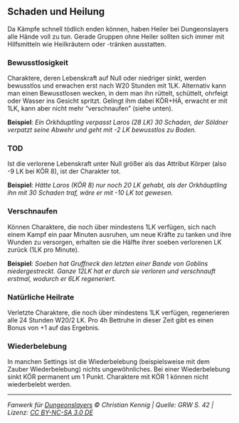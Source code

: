 ## Schaden und Heilung

Da Kämpfe schnell tödlich enden können, haben Heiler bei Dungeonslayers alle Hände voll zu tun. Gerade Gruppen ohne Heiler sollten sich immer mit Hilfsmitteln wie Heilkräutern oder -tränken ausstatten.

### Bewusstlosigkeit

Charaktere, deren Lebenskraft auf Null oder niedriger sinkt, werden bewusstlos und erwachen erst nach W20 Stunden mit 1LK. Alternativ kann man einen Bewusstlosen wecken, in dem man ihn rüttelt, schüttelt, ohrfeigt oder Wasser ins Gesicht spritzt. Gelingt ihm dabei KÖR+HÄ, erwacht er mit 1LK, kann aber nicht mehr “verschnaufen”
(siehe unten).

**Beispiel**: _Ein Orkhäuptling verpasst Laros (28 LK) 30 Schaden, der Söldner verpatzt seine Abwehr und geht mit -2 LK bewusstlos zu Boden._

### TOD

Ist die verlorene Lebenskraft unter Null größer als das Attribut Körper (also -9 LK bei KÖR 8), ist der Charakter tot.

**Beispiel**: _Hätte Laros (KÖR 8) nur noch 20 LK gehabt, als der Orkhäuptling ihn mit 30 Schaden traf, wäre er mit -10 LK tot gewesen._

### Verschnaufen

Können Charaktere, die noch über mindestens 1LK verfügen, sich nach einem Kampf ein paar Minuten ausruhen, um neue Kräfte zu tanken und ihre Wunden zu versorgen, erhalten sie die Hälfte ihrer soeben verlorenen LK zurück (1LK pro Minute).

**Beispiel**: _Soeben hat Gruffneck den letzten einer Bande von Goblins niedergestreckt. Ganze 12LK hat er durch sie verloren und verschnauft erstmal, wodurch er 6LK regeneriert._

### Natürliche Heilrate

Verletzte Charaktere, die noch über mindestens 1LK verfügen, regenerieren alle 24 Stunden W20/2 LK. Pro 4h Bettruhe in dieser Zeit gibt es einen Bonus von +1 auf das Ergebnis.

### Wiederbelebung

In manchen Settings ist die Wiederbelebung (beispielsweise mit dem Zauber Wiederbelebung) nichts ungewöhnliches. Bei einer Wiederbelebung sinkt KÖR permanent um 1 Punkt. Charaktere mit KÖR 1 können nicht wiederbelebt werden.

---

_Fanwerk für [Dungeonslayers](https://www.dungeonslayers.net/) © Christian Kennig | Quelle: GRW S. 42 | Lizenz: [CC BY-NC-SA 3.0 DE](https://creativecommons.org/licenses/by-nc-sa/3.0/de/)_
